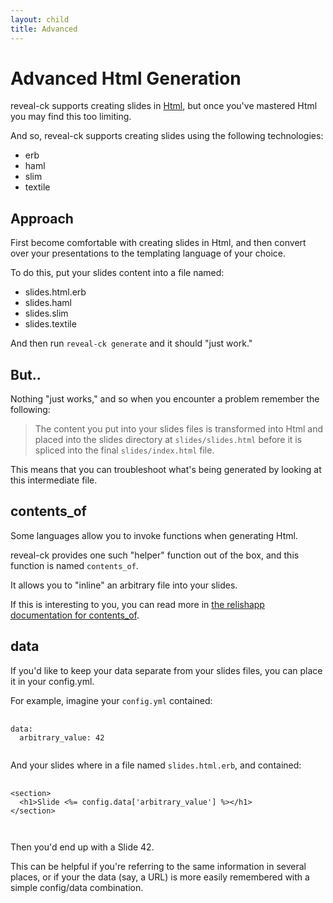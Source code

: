 ```yaml
---
layout: child
title: Advanced
---
```


# Advanced Html Generation

reveal-ck supports creating slides in [Html][reveal-ck-html], but once
you've mastered Html you may find this too limiting.

[reveal-ck-html]: ../html

And so, reveal-ck supports creating slides using the following
technologies:

* erb
* haml
* slim
* textile

## Approach

First become comfortable with creating slides in Html, and then
convert over your presentations to the templating language of your
choice.

To do this, put your slides content into a file named:

* slides.html.erb
* slides.haml
* slides.slim
* slides.textile

And then run `reveal-ck generate` and it should "just work."

## But..

Nothing "just works," and so when you encounter a problem remember the
following:

> The content you put into your slides files is transformed into Html
> and placed into the slides directory at `slides/slides.html` before
> it is spliced into the final `slides/index.html` file.

This means that you can troubleshoot what's being generated by looking
at this intermediate file.

## contents_of

Some languages allow you to invoke functions when generating
Html.

reveal-ck provides one such "helper" function out of the box, and this
function is named `contents_of`.

It allows you to "inline" an arbitrary file into your slides.

If this is interesting to you, you can read more in
[the relishapp documentation for contents_of][relish-app-contents-of].

[relish-app-contents-of]: https://relishapp.com/jedcn/reveal-ck/docs/contents-of-insert-files-into-slides

## data

If you'd like to keep your data separate from your slides files, you
can place it in your config.yml.

For example, imagine your `config.yml` contained:

<pre>
  <code class="yaml">
data:
  arbitrary_value: 42
  </code>
</pre>

And your slides where in a file named `slides.html.erb`, and
contained:

<pre>
  <code class="html">
&lt;section&gt;
  &lt;h1&gt;Slide &lt;%= config.data['arbitrary_value'] %&gt;&lt;/h1&gt;
&lt;/section&gt;
  </h1>
  </code>
</pre>

Then you'd end up with a Slide 42.

This can be helpful if you're referring to the same information in
several places, or if your the data (say, a URL) is more easily
remembered with a simple config/data combination.
